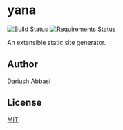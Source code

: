 yana
====
[![Build Status](https://travis-ci.org/edrock/yana.svg)](https://travis-ci.org/edrock/yana) [![Requirements Status](https://requires.io/github/edrock/yana/requirements.svg?branch=master)](https://requires.io/github/edrock/yana/requirements/?branch=master)

An extensible static site generator.

Author
----
Dariush Abbasi

License
----
[MIT](http://en.wikipedia.org/wiki/MIT_License)

